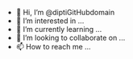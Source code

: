 - 👋 Hi, I’m @diptiGitHubdomain
- 👀 I’m interested in ...
- 🌱 I’m currently learning ...
- 💞️ I’m looking to collaborate on ...
- 📫 How to reach me ...

<!---
diptiGitHubdomain/diptiGitHubdomain is a ✨ special ✨ repository because its `README.md` (this file) appears on your GitHub profile.
You can click the Preview link to take a look at your changes.
--->
